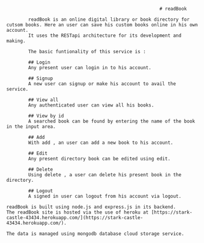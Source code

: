 
                                                            # readBook
                                     
            readBook is an online digital library or book directory for cutsom books. Here an user can save his custom books online in his own account.
            It uses the RESTapi architecture for its development and making.
            
            The basic funtionality of this service is :
            
            ## Login
            Any present user can login in to his account.
            
            ## Signup
            A new user can signup or make his account to avail the service.
            
            ## View all
            Any authenticated user can view all his books.
            
            ## View by id
            A searched book can be found by entering the name of the book in the input area.
            
            ## Add
            With add , an user can add a new book to his account.
            
            ## Edit
            Any present directory book can be edited using edit.
            
            ## Delete
            Using delete , a user can delete his present book in the directory.
            
            ## Logout
            A signed in user can logout from his account via logout.
            
    readBook is built using node.js and express.js in its backend.
    The readBook site is hosted via the use of heroku at [https://stark-castle-43434.herokuapp.com/](https://stark-castle-43434.herokuapp.com/).
    
    The data is managed using mongodb database cloud storage service.
